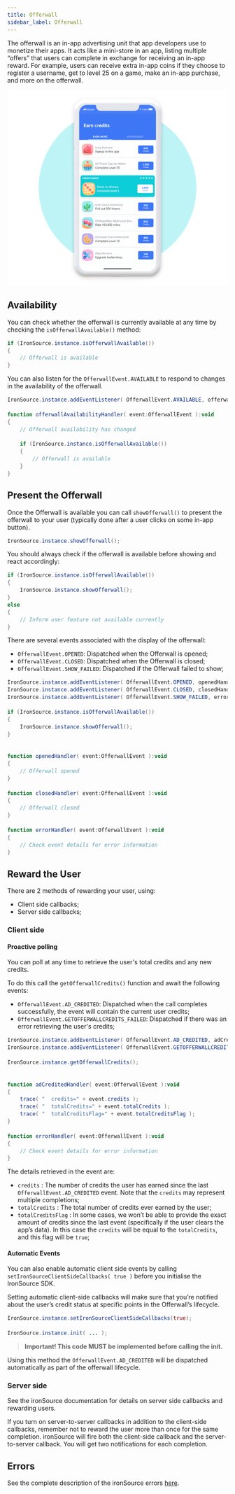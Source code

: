```yaml
---
title: Offerwall
sidebar_label: Offerwall
---
```


The offerwall is an in-app advertising unit that app developers use to monetize their apps. It acts like a mini-store in an app, listing multiple “offers” that users can complete in exchange for receiving an in-app reward. For example, users can receive extra in-app coins if they choose to register a username, get to level 25 on a game, make an in-app purchase, and more on the offerwall.

![](images/offerwall.png)

## Availability

You can check whether the offerwall is currently available at any time by checking the `isOfferwallAvailable()` method:

```actionscript
if (IronSource.instance.isOfferwallAvailable())
{
    // Offerwall is available
}
```

You can also listen for the `OfferwallEvent.AVAILABLE` to respond to changes in the availability of the offerwall.

```actionscript
IronSource.instance.addEventListener( OfferwallEvent.AVAILABLE, offerwallAvailabilityHandler );

function offerwallAvailabilityHandler( event:OfferwallEvent ):void 
{
    // Offerwall availability has changed

    if (IronSource.instance.isOfferwallAvailable())
    {
        // Offerwall is available
    }
}
```




## Present the Offerwall

Once the Offerwall is available you can call `showOfferwall()` to present the offerwall to your user (typically done after a user clicks on some in-app button).


```actionscript
IronSource.instance.showOfferwall();
```

You should always check if the offerwall is available before showing and react accordingly:

```actionscript
if (IronSource.instance.isOfferwallAvailable())
{
    IronSource.instance.showOfferwall();
}
else 
{
    // Inform user feature not available currently
}
```

There are several events associated with the display of the offerwall:

- `OfferwallEvent.OPENED`: Dispatched when the Offerwall is opened;
- `OfferwallEvent.CLOSED`: Dispatched when the Offerwall is closed;
- `OfferwallEvent.SHOW_FAILED`: Dispatched if the Offerwall failed to show;


```actionscript
IronSource.instance.addEventListener( OfferwallEvent.OPENED, openedHandler );
IronSource.instance.addEventListener( OfferwallEvent.CLOSED, closedHandler );
IronSource.instance.addEventListener( OfferwallEvent.SHOW_FAILED, errorHandler );

if (IronSource.instance.isOfferwallAvailable())
{
    IronSource.instance.showOfferwall();
}


function openedHandler( event:OfferwallEvent ):void 
{
    // Offerwall opened
}

function closedHandler( event:OfferwallEvent ):void 
{
    // Offerwall closed
}

function errorHandler( event:OfferwallEvent ):void 
{
    // Check event details for error information
}
```

## Reward the User

There are 2 methods of rewarding your user, using:

- Client side callbacks;
- Server side callbacks;


### Client side

#### Proactive polling 

You can poll at any time to retrieve the user's total credits and any new credits.

To do this call the `getOfferwallCredits()` function and await the following events:

- `OfferwallEvent.AD_CREDITED`: Dispatched when the call completes successfully, the event will contain the current user credits;
- `OfferwallEvent.GETOFFERWALLCREDITS_FAILED`: Dispatched if there was an error retrieving the user's credits;


```actionscript
IronSource.instance.addEventListener( OfferwallEvent.AD_CREDITED, adCreditedHandler );
IronSource.instance.addEventListener( OfferwallEvent.GETOFFERWALLCREDITS_FAILED, errorHandler );

IronSource.instance.getOfferwallCredits();


function adCreditedHandler( event:OfferwallEvent ):void
{
    trace( "  credits=" + event.credits );
    trace( "  totalCredits=" + event.totalCredits );
    trace( "  totalCreditsFlag=" + event.totalCreditsFlag );
}

function errorHandler( event:OfferwallEvent ):void
{
    // Check event details for error information
}
```

The details retrieved in the event are:

- `credits` : The number of credits the user has earned since the last `OfferwallEvent.AD_CREDITED` event. Note that the `credits` may represent multiple completions;
- `totalCredits` : The total number of credits ever earned by the user;
- `totalCreditsFlag` :  In some cases, we won’t be able to provide the exact amount of credits since the last event (specifically if the user clears the app’s data). In this case the `credits` will be equal to the `totalCredits`, and this flag will be `true`;



#### Automatic Events

You can also enable automatic client side events by calling `setIronSourceClientSideCallbacks( true )` before you initialise the IronSource SDK.

Setting automatic client-side callbacks will make sure that you’re notified about the user’s credit status at specific points in the Offerwall’s lifecycle.

```actionscript
IronSource.instance.setIronSourceClientSideCallbacks(true);

IronSource.instance.init( ... );
```

>
> **Important! This code MUST be implemented before calling the init.**
>

Using this method the `OfferwallEvent.AD_CREDITED` will be dispatched automatically as part of the offerwall lifecycle.


### Server side

See the ironSource documentation for details on server side callbacks and rewarding users.

If you turn on server-to-server callbacks in addition to the client-side callbacks, remember not to reward the user more than once for the same completion. ironSource will fire both the client-side callback and the server-to-server callback. You will get two notifications for each completion.



## Errors

See the complete description of the ironSource errors [here](errors).
